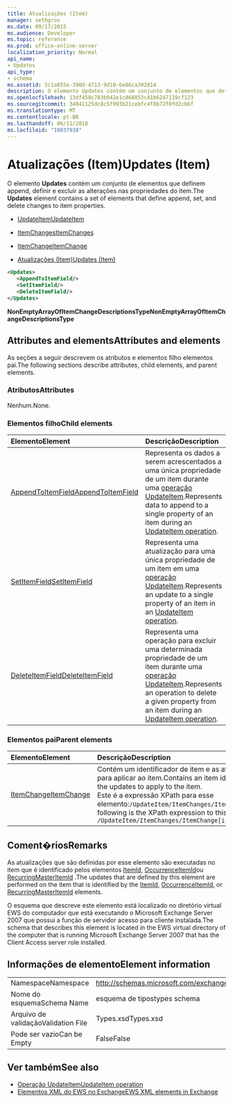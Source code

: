 ```yaml
---
title: Atualizações (Item)
manager: sethgros
ms.date: 09/17/2015
ms.audience: Developer
ms.topic: reference
ms.prod: office-online-server
localization_priority: Normal
api_name:
- Updates
api_type:
- schema
ms.assetid: 5c1a855e-390d-4713-9d10-6e86ca392814
description: O elemento Updates contém um conjunto de elementos que definem append, definir e excluir as alterações nas propriedades do item.
ms.openlocfilehash: 13df458c783b942e1c868853c41b6247119cf123
ms.sourcegitcommit: 34041125dc8c5f993b21cebfc4f8b72f0fd2cb6f
ms.translationtype: MT
ms.contentlocale: pt-BR
ms.lasthandoff: 06/11/2018
ms.locfileid: "19837938"
---
```

# <a name="updates-item"></a><span data-ttu-id="eea7a-103">Atualizações (Item)</span><span class="sxs-lookup"><span data-stu-id="eea7a-103">Updates (Item)</span></span>

<span data-ttu-id="eea7a-104">O elemento **Updates** contém um conjunto de elementos que definem append, definir e excluir as alterações nas propriedades do item.</span><span class="sxs-lookup"><span data-stu-id="eea7a-104">The **Updates** element contains a set of elements that define append, set, and delete changes to item properties.</span></span> 
  
- [<span data-ttu-id="eea7a-105">UpdateItem</span><span class="sxs-lookup"><span data-stu-id="eea7a-105">UpdateItem</span></span>](updateitem.md)
  
- [<span data-ttu-id="eea7a-106">ItemChanges</span><span class="sxs-lookup"><span data-stu-id="eea7a-106">ItemChanges</span></span>](itemchanges.md)
  
- [<span data-ttu-id="eea7a-107">ItemChange</span><span class="sxs-lookup"><span data-stu-id="eea7a-107">ItemChange</span></span>](itemchange.md)
  
- [<span data-ttu-id="eea7a-108">Atualizações (Item)</span><span class="sxs-lookup"><span data-stu-id="eea7a-108">Updates (Item)</span></span>](updates-item.md)
  
```xml
<Updates>
   <AppendToItemField/>
   <SetItemField/>
   <DeleteItemField/>
</Updates>
```

<span data-ttu-id="eea7a-109">**NonEmptyArrayOfItemChangeDescriptionsType**</span><span class="sxs-lookup"><span data-stu-id="eea7a-109">**NonEmptyArrayOfItemChangeDescriptionsType**</span></span>

## <a name="attributes-and-elements"></a><span data-ttu-id="eea7a-110">Attributes and elements</span><span class="sxs-lookup"><span data-stu-id="eea7a-110">Attributes and elements</span></span>

<span data-ttu-id="eea7a-111">As seções a seguir descrevem os atributos e elementos filho elementos pai.</span><span class="sxs-lookup"><span data-stu-id="eea7a-111">The following sections describe attributes, child elements, and parent elements.</span></span>
  
### <a name="attributes"></a><span data-ttu-id="eea7a-112">Atributos</span><span class="sxs-lookup"><span data-stu-id="eea7a-112">Attributes</span></span>

<span data-ttu-id="eea7a-113">Nenhum.</span><span class="sxs-lookup"><span data-stu-id="eea7a-113">None.</span></span>
  
### <a name="child-elements"></a><span data-ttu-id="eea7a-114">Elementos filho</span><span class="sxs-lookup"><span data-stu-id="eea7a-114">Child elements</span></span>

|<span data-ttu-id="eea7a-115">**Elemento**</span><span class="sxs-lookup"><span data-stu-id="eea7a-115">**Element**</span></span>|<span data-ttu-id="eea7a-116">**Descrição**</span><span class="sxs-lookup"><span data-stu-id="eea7a-116">**Description**</span></span>|
|:-----|:-----|
|[<span data-ttu-id="eea7a-117">AppendToItemField</span><span class="sxs-lookup"><span data-stu-id="eea7a-117">AppendToItemField</span></span>](appendtoitemfield.md) <br/> |<span data-ttu-id="eea7a-118">Representa os dados a serem acrescentados a uma única propriedade de um item durante uma [operação UpdateItem](updateitem-operation.md).</span><span class="sxs-lookup"><span data-stu-id="eea7a-118">Represents data to append to a single property of an item during an [UpdateItem operation](updateitem-operation.md).</span></span>  <br/> |
|[<span data-ttu-id="eea7a-119">SetItemField</span><span class="sxs-lookup"><span data-stu-id="eea7a-119">SetItemField</span></span>](setitemfield.md) <br/> |<span data-ttu-id="eea7a-120">Representa uma atualização para uma única propriedade de um item em uma [operação UpdateItem](updateitem-operation.md).</span><span class="sxs-lookup"><span data-stu-id="eea7a-120">Represents an update to a single property of an item in an [UpdateItem operation](updateitem-operation.md).</span></span>  <br/> |
|[<span data-ttu-id="eea7a-121">DeleteItemField</span><span class="sxs-lookup"><span data-stu-id="eea7a-121">DeleteItemField</span></span>](deleteitemfield.md) <br/> |<span data-ttu-id="eea7a-122">Representa uma operação para excluir uma determinada propriedade de um item durante uma [operação UpdateItem](updateitem-operation.md).</span><span class="sxs-lookup"><span data-stu-id="eea7a-122">Represents an operation to delete a given property from an item during an [UpdateItem operation](updateitem-operation.md).</span></span>  <br/> |
   
### <a name="parent-elements"></a><span data-ttu-id="eea7a-123">Elementos pai</span><span class="sxs-lookup"><span data-stu-id="eea7a-123">Parent elements</span></span>

|<span data-ttu-id="eea7a-124">**Elemento**</span><span class="sxs-lookup"><span data-stu-id="eea7a-124">**Element**</span></span>|<span data-ttu-id="eea7a-125">**Descrição**</span><span class="sxs-lookup"><span data-stu-id="eea7a-125">**Description**</span></span>|
|:-----|:-----|
|[<span data-ttu-id="eea7a-126">ItemChange</span><span class="sxs-lookup"><span data-stu-id="eea7a-126">ItemChange</span></span>](itemchange.md) <br/> |<span data-ttu-id="eea7a-127">Contém um identificador de item e as atualizações para aplicar ao item.</span><span class="sxs-lookup"><span data-stu-id="eea7a-127">Contains an item identifier and the updates to apply to the item.</span></span>  <br/> <span data-ttu-id="eea7a-128">Este é a expressão XPath para esse elemento:`/UpdateItem/ItemChanges/ItemChange[i]`</span><span class="sxs-lookup"><span data-stu-id="eea7a-128">The following is the XPath expression to this element:  `/UpdateItem/ItemChanges/ItemChange[i]`</span></span> <br/> |
   
## <a name="remarks"></a><span data-ttu-id="eea7a-129">Coment�rios</span><span class="sxs-lookup"><span data-stu-id="eea7a-129">Remarks</span></span>

<span data-ttu-id="eea7a-130">As atualizações que são definidas por esse elemento são executadas no item que é identificado pelos elementos [ItemId](itemid.md), [OccurrenceItemId](occurrenceitemid.md)ou [RecurringMasterItemId](recurringmasteritemid.md) .</span><span class="sxs-lookup"><span data-stu-id="eea7a-130">The updates that are defined by this element are performed on the item that is identified by the [ItemId](itemid.md), [OccurrenceItemId](occurrenceitemid.md), or [RecurringMasterItemId](recurringmasteritemid.md) elements.</span></span> 
  
<span data-ttu-id="eea7a-131">O esquema que descreve este elemento está localizado no diretório virtual EWS do computador que está executando o Microsoft Exchange Server 2007 que possui a função de servidor acesso para cliente instalada.</span><span class="sxs-lookup"><span data-stu-id="eea7a-131">The schema that describes this element is located in the EWS virtual directory of the computer that is running Microsoft Exchange Server 2007 that has the Client Access server role installed.</span></span>
  
## <a name="element-information"></a><span data-ttu-id="eea7a-132">Informações de elemento</span><span class="sxs-lookup"><span data-stu-id="eea7a-132">Element information</span></span>

|||
|:-----|:-----|
|<span data-ttu-id="eea7a-133">Namespace</span><span class="sxs-lookup"><span data-stu-id="eea7a-133">Namespace</span></span>  <br/> |http://schemas.microsoft.com/exchange/services/2006/types  <br/> |
|<span data-ttu-id="eea7a-134">Nome do esquema</span><span class="sxs-lookup"><span data-stu-id="eea7a-134">Schema Name</span></span>  <br/> |<span data-ttu-id="eea7a-135">esquema de tipos</span><span class="sxs-lookup"><span data-stu-id="eea7a-135">types schema</span></span>  <br/> |
|<span data-ttu-id="eea7a-136">Arquivo de validação</span><span class="sxs-lookup"><span data-stu-id="eea7a-136">Validation File</span></span>  <br/> |<span data-ttu-id="eea7a-137">Types.xsd</span><span class="sxs-lookup"><span data-stu-id="eea7a-137">Types.xsd</span></span>  <br/> |
|<span data-ttu-id="eea7a-138">Pode ser vazio</span><span class="sxs-lookup"><span data-stu-id="eea7a-138">Can be Empty</span></span>  <br/> |<span data-ttu-id="eea7a-139">False</span><span class="sxs-lookup"><span data-stu-id="eea7a-139">False</span></span>  <br/> |
   
## <a name="see-also"></a><span data-ttu-id="eea7a-140">Ver também</span><span class="sxs-lookup"><span data-stu-id="eea7a-140">See also</span></span>

- [<span data-ttu-id="eea7a-141">Operação UpdateItem</span><span class="sxs-lookup"><span data-stu-id="eea7a-141">UpdateItem operation</span></span>](updateitem-operation.md)
- [<span data-ttu-id="eea7a-142">Elementos XML do EWS no Exchange</span><span class="sxs-lookup"><span data-stu-id="eea7a-142">EWS XML elements in Exchange</span></span>](ews-xml-elements-in-exchange.md)

